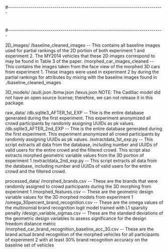 #-----------------------------------------------------------------------------
#
#
#
#
#-----------------------------------------------------------------------------

2D_images/
    /baseline_cleaned_images  -- This contains all baseline images used for partial rankings of the 2D portion of both experiment 1 and experiment 2.  The MY2014 vehicles that these 2D images correspond to may be found in Table 3 of the paper.
    /morphed_car_images_cleaned  -- This contains the images taken from the face view of the morphed 3D cars from experiment 1.  These images were used in experiment 2 by during the partial rankings for attributes by mixing with the baseline images found in ./baseline_cleaned_images

3D_models/
    /audi.json
    /bmw.json
    /lexus.json
    NOTE: The Cadillac model did not have an open source license; therefore, we can not release it in this package.

raw_data/
    /db.sqlite3_AFTER_1st_EXP -- Thie is the entire database generated during the first experiment.  This experiment anonymized all crowd participants by randomly assigning UUIDs as pk values.
    /db.sqlite3_AFTER_2nd_EXP -- Thie is the entire database generated during the first experiment.  This experiment anonymized all crowd participants by randomly assigning UUIDs as pk values.
    /extractdata_1st_exp.py  -- This script extracts all data from the database, including number and UUIDs of valid users for the entire crowd and the filtered crowd.  This script also extracts morphed geometric variable values from the 3D portion of experiment 1
    /extractdata_2nd_exp.py  -- This script extracts all data from the database, including number and UUIDs of valid users for the entire crowd and the filtered crowd.

processed_data/
    /morphed_brands.csv  -- These are the brands that were randomly assigned to crowd participants during the 3D morphing from experiment 1
    /morphed_features.csv  -- These are the geometric design variable values for the 3D morphed models from experiment 1
    /omega_30percent_brand_recognition.csv  -- These are the omega values of the multinomial brand recognition logit model trained with L1 sparsity penalty
    /design_variable_sigmas.csv -- These are the standard deviations of the geometric design variables to assess significance for the design freedom distance metric
    /morphed_car_brand_recognition_baseline_acc_30.csv  -- These are the brand actual brand recognition of the morphed vehicles for all participants of experiment 2 with at least 30% brand recognition accuracy on the baseline set of vehicles
